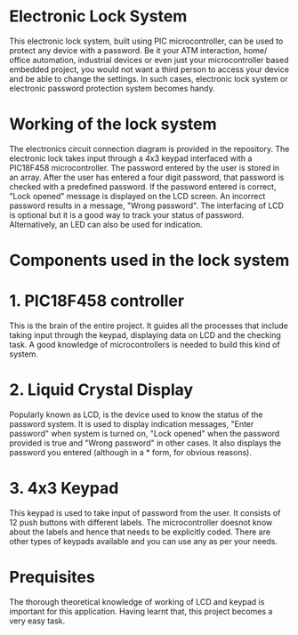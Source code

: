 # Electronic Lock System
This electronic lock system, built using PIC microcontroller, can be used to protect any device with a password. Be it your ATM interaction, home/ office automation, industrial devices or even just your microcontroller based embedded project, you would not want a third person to access your device and be able to change the settings. In such cases, electronic lock system or electronic password protection system becomes handy. 

# Working of the lock system
The electronics circuit connection diagram is provided in the repository. The electronic lock takes input through a 4x3 keypad interfaced with a PIC18F458 microcontroller. The password entered by the user is stored in an array. After the user has entered a four digit password, that password is checked with a predefined password. If the password entered is correct, "Lock opened" message is displayed on the LCD screen. An incorrect password results in a message, "Wrong password". The interfacing of LCD is optional but it is a good way to track your status of password. Alternatively, an LED can also be used for indication. 

# Components used in the lock system
# 1. PIC18F458 controller
This is the brain of the entire project. It guides all the processes that include taking input through the keypad, displaying data on LCD and the checking task. A good knowledge of microcontrollers is needed to build this kind of system. 

# 2. Liquid Crystal Display
Popularly known as LCD, is the device used to know the status of the password system. It is used to display indication messages, "Enter password" when system is turned on, "Lock opened" when the password provided is true and "Wrong password" in other cases. It also displays the password you entered (although in a * form, for obvious reasons). 

# 3. 4x3 Keypad
This keypad is used to take input of password from the user. It consists of 12 push buttons with different labels. The microcontroller doesnot know about the labels and hence that needs to be explicitly coded. There are other types of keypads available and you can use any as per your needs.

# Prequisites
The thorough theoretical knowledge of working of LCD and keypad is important for this application. Having learnt that, this project becomes a very easy task. 
